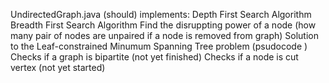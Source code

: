 UndirectedGraph.java (should) implements:
Depth First Search Algorithm
Breadth First Search Algorithm
Find the disruppting power of a node (how many pair of nodes are unpaired if a node is removed from graph)
Solution to the Leaf-constrained Minumum Spanning Tree problem (psudocode )
Checks if a graph is bipartite (not yet finished)
Checks if a node is cut vertex (not yet started)
